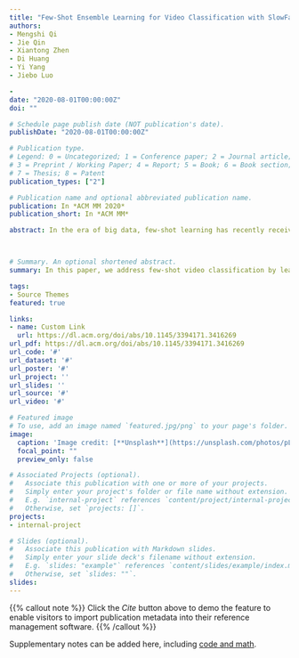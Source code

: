 ```yaml
---
title: "Few-Shot Ensemble Learning for Video Classification with SlowFast Memory Networks"
authors:
- Mengshi Qi
- Jie Qin
- Xiantong Zhen
- Di Huang
- Yi Yang
- Jiebo Luo

- 
date: "2020-08-01T00:00:00Z"
doi: ""

# Schedule page publish date (NOT publication's date).
publishDate: "2020-08-01T00:00:00Z"

# Publication type.
# Legend: 0 = Uncategorized; 1 = Conference paper; 2 = Journal article;
# 3 = Preprint / Working Paper; 4 = Report; 5 = Book; 6 = Book section;
# 7 = Thesis; 8 = Patent
publication_types: ["2"]

# Publication name and optional abbreviated publication name.
publication: In *ACM MM 2020*
publication_short: In *ACM MM*

abstract: In the era of big data, few-shot learning has recently received much attention in multimedia analysis and computer vision due to its appealing ability of learning from scarce labeled data. However, it has been largely underdeveloped in the video domain, which is even more challenging due to the huge spatial-temporal variability of video data. In this paper, we address few-shot video classification by learning an ensemble of SlowFast networks augmented with memory units. Specifically, we introduce a family of few-shot learners based on SlowFast networks which are used to extract informative features at multiple rates, and we incorporate a memory unit into each network to enable encoding and retrieving crucial information instantly. Furthermore, we propose a choice controller network to leverage the diversity of few-shot learners by learning to adaptively assign a confidence score to each SlowFast memory network, leading to a strong classifier for enhanced prediction. Experimental results on two widely-adopted video datasets demonstrate the effectiveness of the proposed method, as well as its superior performance over the state-of-the-art approaches.



# Summary. An optional shortened abstract.
summary: In this paper, we address few-shot video classification by learning an ensemble of SlowFast networks augmented with memory units.

tags:
- Source Themes
featured: true

links:
- name: Custom Link
  url: https://dl.acm.org/doi/abs/10.1145/3394171.3416269
url_pdf: https://dl.acm.org/doi/abs/10.1145/3394171.3416269
url_code: '#'
url_dataset: '#'
url_poster: '#'
url_project: ''
url_slides: ''
url_source: '#'
url_video: '#'

# Featured image
# To use, add an image named `featured.jpg/png` to your page's folder. 
image:
  caption: 'Image credit: [**Unsplash**](https://unsplash.com/photos/pLCdAaMFLTE)'
  focal_point: ""
  preview_only: false

# Associated Projects (optional).
#   Associate this publication with one or more of your projects.
#   Simply enter your project's folder or file name without extension.
#   E.g. `internal-project` references `content/project/internal-project/index.md`.
#   Otherwise, set `projects: []`.
projects:
- internal-project

# Slides (optional).
#   Associate this publication with Markdown slides.
#   Simply enter your slide deck's filename without extension.
#   E.g. `slides: "example"` references `content/slides/example/index.md`.
#   Otherwise, set `slides: ""`.
slides:
---
```


{{% callout note %}}
Click the *Cite* button above to demo the feature to enable visitors to import publication metadata into their reference management software.
{{% /callout %}}

Supplementary notes can be added here, including [code and math](https://sourcethemes.com/academic/docs/writing-markdown-latex/).
